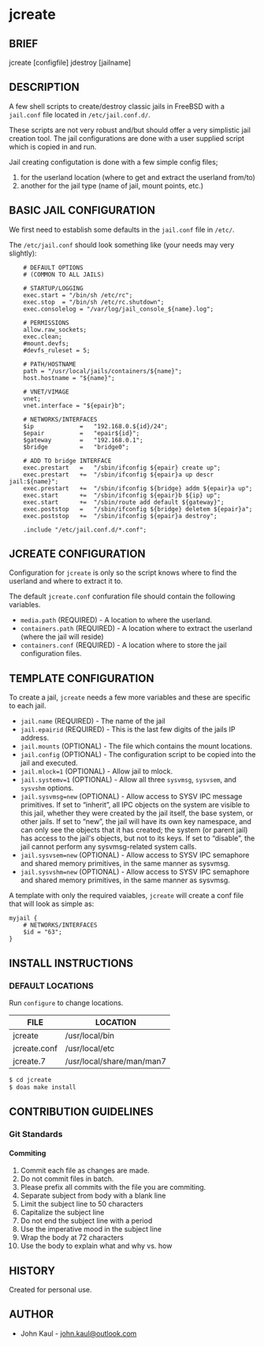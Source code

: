 <!--------------------------------------------*- MARKDOWN -*------
File Last Updated: 08.24.24 16:40:03

Author:  John Kaul <john.kaul@outlook.com>
------------------------------------------------------------------>

# jcreate

## BRIEF

jcreate [configfile]
jdestroy [jailname]

## DESCRIPTION

A few shell scripts to create/destroy classic jails in FreeBSD with a
`jail.conf` file located in `/etc/jail.conf.d/`.

These scripts are not very robust and/but should offer a very
simplistic jail creation tool. The jail configurations are done with a
user supplied script which is copied in and run. 

Jail creating configutation is done with a few simple config files; 
1. for the userland location (where to get and extract the userland from/to)
2. another for the jail type (name of jail, mount points, etc.)

## BASIC JAIL CONFIGURATION
We first need to establish some defaults in the `jail.conf` file in `/etc/`.

The `/etc/jail.conf` should look something like (your needs may very slightly):
```script
    # DEFAULT OPTIONS
    # (COMMON TO ALL JAILS)
    
    # STARTUP/LOGGING
    exec.start = "/bin/sh /etc/rc";
    exec.stop  = "/bin/sh /etc/rc.shutdown";
    exec.consolelog = "/var/log/jail_console_${name}.log";
    
    # PERMISSIONS
    allow.raw_sockets;
    exec.clean;
    #mount.devfs;
    #devfs_ruleset = 5;
    
    # PATH/HOSTNAME
    path = "/usr/local/jails/containers/${name}";
    host.hostname = "${name}";
    
    # VNET/VIMAGE
    vnet;
    vnet.interface = "${epair}b";
    
    # NETWORKS/INTERFACES
    $ip             =   "192.168.0.${id}/24"; 
    $epair          =   "epair${id}";
    $gateway        =   "192.168.0.1"; 
    $bridge         =   "bridge0";
    
    # ADD TO bridge INTERFACE
    exec.prestart   =   "/sbin/ifconfig ${epair} create up";
    exec.prestart   +=  "/sbin/ifconfig ${epair}a up descr jail:${name}";
    exec.prestart   +=  "/sbin/ifconfig ${bridge} addm ${epair}a up";
    exec.start      +=  "/sbin/ifconfig ${epair}b ${ip} up";
    exec.start      +=  "/sbin/route add default ${gateway}";
    exec.poststop   =   "/sbin/ifconfig ${bridge} deletem ${epair}a";
    exec.poststop   +=  "/sbin/ifconfig ${epair}a destroy";

    .include "/etc/jail.conf.d/*.conf";
```

## JCREATE CONFIGURATION
Configuration for `jcreate` is only so the script knows where to
find the userland and where to extract it to.

The default `jcreate.conf` confuration file should contain the following variables.  

* `media.path` (REQUIRED) - A location to where the userland.
* `containers.path` (REQUIRED) - A location where to extract the userland (where the jail will reside)
* `containers.conf` (REQUIRED) - A location where to store the jail configuration files.

## TEMPLATE CONFIGURATION
To create a jail, `jcreate` needs a few more variables and these are specific to each jail.

* `jail.name` (REQUIRED) - The name of the jail
* `jail.epairid` (REQUIRED) - This is the last few digits of the jails IP address.
* `jail.mounts` (OPTIONAL) - The file which contains the mount locations.
* `jail.config` (OPTIONAL) - The configuration script to be copied into the jail and executed.
* `jail.mlock=1` (OPTIONAL) - Allow jail to mlock.
* `jail.systemv=1` (OPTIONAL) - Allow all three `sysvmsg`, `sysvsem`, and `sysvshm` options.
* `jail.sysvmsg=new` (OPTIONAL) - Allow access to SYSV IPC message primitives.  If set to “inherit”, all IPC objects on the system are visible to this jail, whether they were created by the jail itself, the base system, or other jails.  If set to “new”, the jail will have its own key namespace, and can only see the objects that it has created; the system (or parent jail) has access to the jail's objects, but not to its keys.  If set to “disable”, the jail cannot perform any sysvmsg-related system calls.
* `jail.sysvsem=new` (OPTIONAL) - Allow access to SYSV IPC semaphore and shared memory primitives, in the same manner as sysvmsg.
* `jail.sysvshm=new` (OPTIONAL) - Allow access to SYSV IPC semaphore and shared memory primitives, in the same manner as sysvmsg.

A template with only the required vaiables, `jcreate` will create a conf file that will look as simple as:
```
myjail {
    # NETWORKS/INTERFACES
    $id = "63";
}
```

## INSTALL INSTRUCTIONS 

### DEFAULT LOCATIONS
Run `configure` to change locations.

| FILE          | LOCATION                    |
| ------------- | --------------------------- |
| jcreate       | /usr/local/bin              |
| jcreate.conf  | /usr/local/etc              |
| jcreate.7     | /usr/local/share/man/man7   |

```bash
$ cd jcreate
$ doas make install
```

## CONTRIBUTION GUIDELINES

### Git Standards

#### Commiting

1.  Commit each file as changes are made.
2.  Do not commit files in batch.
3.  Please prefix all commits with the file you are commiting.
4.  Separate subject from body with a blank line
5.  Limit the subject line to 50 characters
6.  Capitalize the subject line
7.  Do not end the subject line with a period
8.  Use the imperative mood in the subject line
9.  Wrap the body at 72 characters
10. Use the body to explain what and why vs. how

## HISTORY
Created for personal use.

## AUTHOR
* John Kaul - john.kaul@outlook.com
